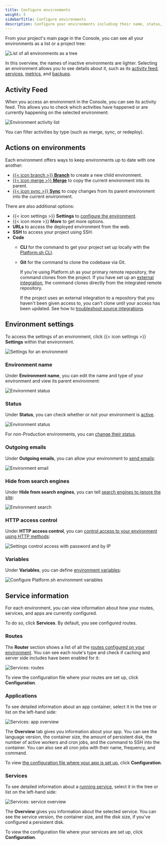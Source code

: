 ```yaml
---
title: Configure environments
weight: 3
sidebarTitle: Configure environments
description: Configure your environments including their name, status, and visibility.
---
```


From your project's main page in the Console, you can see all your environments as a list or a project tree:

![List of all environments as a tree](/images/management-console/environments.png "0.5")

In this overview, the names of inactive environments are lighter.
Selecting an environment allows you to see details about it,
such as its [activity feed](#activity-feed), [services](#service-information),
[metrics](../../increase-observability/metrics/_index.md), and [backups](../../environments/backup.md).

## Activity Feed

When you access an environment in the Console, you can see its activity feed.
This allows you to check which activities have happened or are currently happening on the selected environment:

![Environment activity list](/images/management-console/activity.png "0.5")

You can filter activities by type (such as merge, sync, or redeploy).

## Actions on environments

Each environment offers ways to keep environments up to date with one another:

* [{{< icon branch >}} **Branch**](../../other/glossary.md#branch) to create a new child environment.
* [{{< icon merge >}} **Merge**](../../other/glossary.md#merge) to copy the current environment into its parent.
* [{{< icon sync >}} **Sync**](../../other/glossary.md#sync)
  to copy changes from its parent environment into the current environment.

There are also additional options:

* {{< icon settings >}} **Settings** to [configure the environment](#environment-settings).
* {{< icon more >}} **More** to get more options.
* **URLs** to access the deployed environment from the web.
* **SSH** to access your project using SSH.
* **Code**
  * **CLI** for the command to get your project set up locally with the [Platform.sh CLI](../cli/_index.md).
  * **Git** for the command to clone the codebase via Git.
  
    If you're using Platform.sh as your primary remote repository, the command clones from the project.
    If you have set up an [external integration](../../integrations/source/_index.md),
    the command clones directly from the integrated remote repository.

    If the project uses an external integration to a repository that you haven't been given access to,
    you can't clone until your access has been updated.
    See how to [troubleshoot source integrations](../../integrations/source/troubleshoot.md).

## Environment settings

To access the settings of an environment, click {{< icon settings >}} **Settings** within that environment.

![Settings for an environment](/images/management-console/env-settings.png "0.75")

### Environment name

Under **Environment name**, you can edit the name and type of your environment and view its parent environment:

![Environment status](/images/management-console/env-name.png "0.5")

### Status

Under **Status**, you can check whether or not your environment is [active](../../other/glossary.md#active-environment).

![Environment status](/images/management-console/env-status.png "0.5")

For non-Production environments, you can [change their status](../../environments/deactivate-environment.md).

### Outgoing emails

Under **Outgoing emails**, you can allow your environment to [send emails](../../development/email.md):

![Environment email](/images/management-console/env-email.png "0.75")

### Hide from search engines

Under **Hide from search engines**, you can tell [search engines to ignore the site](../../environments/search-engine-visibility.md):

![Environment search](/images/management-console/env-search.png "0.5")

### HTTP access control

Under **HTTP access control**, you can [control access to your environment using HTTP methods](../../environments/http-access-control.md):

![Settings control access with password and by IP](/images/management-console/settings-basics-access-control.png "0.5")

### Variables

Under **Variables**, you can define [environment variables](../../development/variables/_index.md):

![Configure Platform.sh environment variables](/images/management-console/settings-variables-environment.png "0.6")

## Service information

For each environment, you can view information about how your routes, services, and apps are currently configured.

To do so, click **Services**.
By default, you see configured routes.

### Routes

The **Router** section shows a list of all the [routes configured on your environment](../../define-routes/_index.md).
You can see each route's type and check if caching and server side includes have been enabled for it:

![Services: routes](/images/management-console/service-tab/routes.png "0.5")

To view the configuration file where your routes are set up, click **Configuration**.

### Applications

To see detailed information about an app container,
select it in the tree or list on the left-hand side:

![Services: app overview](/images/management-console/service-tab/app-overview.png "0.5")

The **Overview** tab gives you information about your app.
You can see the language version, the container size, the amount of persistent disk,
the number of active workers and cron jobs, and the command to SSH into the container.
You can also see all cron jobs with their name, frequency, and command.

To view [the configuration file where your app is set up](../../create-apps/), click **Configuration**.

### Services

To see detailed information about a [running service](../../add-services/_index.md),
select it in the tree or list on the left-hand side:

![Services: service overview](/images/management-console/service-tab/service-overview.png "0.5")

The **Overview** gives you information about the selected service.
You can see the service version, the container size, and the disk size, if you've configured a persistent disk.

To view the configuration file where your services are set up, click **Configuration**.
